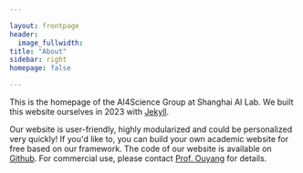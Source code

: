 ```yaml
---

layout: frontpage
header:
  image_fullwidth:
title: "About"
sidebar: right
homepage: false

---
```


This is the homepage of the AI4Science Group at Shanghai AI Lab. We built this website ourselves in 2023 with [Jekyll](https://jekyllrb.com/). 

Our website is user-friendly, highly modularized and could be personalized very quickly! If you'd like to, you can build your own academic website for free based on our framework. The code of our website is available on [Github](https://github.com/openscience-lab/openscience-lab.github.io). For commercial use, please contact [Prof. Ouyang](https://wlouyang.github.io/) for details.

